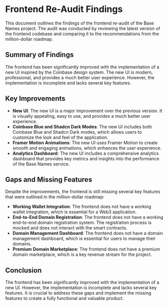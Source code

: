 # Frontend Re-Audit Findings

This document outlines the findings of the frontend re-audit of the Base Names project. The audit was conducted by reviewing the latest version of the frontend codebase and comparing it to the recommendations from the million-dollar roadmap.

## Summary of Findings

The frontend has been significantly improved with the implementation of a new UI inspired by the Coinbase design system. The new UI is modern, professional, and provides a much better user experience. However, the implementation is incomplete and lacks several key features.

## Key Improvements

- **New UI**: The new UI is a major improvement over the previous version. It is visually appealing, easy to use, and provides a much better user experience.
- **Coinbase Blue and Shadcn Dark Modes**: The new UI includes both Coinbase Blue and Shadcn Dark modes, which allows users to customize the look and feel of the application.
- **Framer Motion Animations**: The new UI uses Framer Motion to create smooth and engaging animations, which enhances the user experience.
- **Analytics Dashboard**: The new UI includes a comprehensive analytics dashboard that provides key metrics and insights into the performance of the Base Names service.

## Gaps and Missing Features

Despite the improvements, the frontend is still missing several key features that were outlined in the million-dollar roadmap:

- **Working Wallet Integration**: The frontend does not have a working wallet integration, which is essential for a Web3 application.
- **End-to-End Domain Registration**: The frontend does not have a working end-to-end domain registration system. The registration process is mocked and does not interact with the smart contracts.
- **Domain Management Dashboard**: The frontend does not have a domain management dashboard, which is essential for users to manage their domains.
- **Premium Domain Marketplace**: The frontend does not have a premium domain marketplace, which is a key revenue stream for the project.

## Conclusion

The frontend has been significantly improved with the implementation of a new UI. However, the implementation is incomplete and lacks several key features. It is crucial to address these gaps and implement the missing features to create a fully functional and valuable product.

